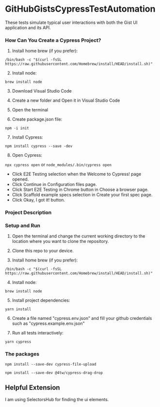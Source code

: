 # GitHubGistsCypressTestAutomation
These tests simulate typical user interactions with both the Gist UI application and its API.

### How Can You Create a Cypress Project?

1. Install home brew (if you prefer):

` /bin/bash -c "$(curl -fsSL https://raw.githubusercontent.com/Homebrew/install/HEAD/install.sh)" `

2. Install node:

` brew install node `

3. Download Visual Studio Code

4. Create a new folder and Open it in Visual Studio Code

5. Open the terminal

6. Create package.json file:

`npm -i init`

7. Install Cypress:

`npm install cypress --save -dev`

8. Open Cypress:

`npx cypress open` or `node_modules/.bin/cypress open`

- Click E2E Testing selection when the Welcome to Cypress! page opened. 
- Click Continue in Configuration files page.
- Click Start E2E Testing in Chrome button in Choose a browser page.
- Click Scaffold example specs selection in Create your first spec page.
- Click Okay, I got it! button.





### Project Description 

### Setup and Run

1. Open the terminal and change the current working directory to the location where you want to clone the repository.

2. Clone this repo to your device.

3. Install home brew (if you prefer):

` /bin/bash -c "$(curl -fsSL https://raw.githubusercontent.com/Homebrew/install/HEAD/install.sh)" `

4. Install node:

` brew install node `

5. Install project dependencies:

`yarn install`

6. Create a file named "cypress.env.json" and fill your github credentials such as "cypress.example.env.json"

7. Run all tests interactively:

`yarn cypress`


### The packages
`npm install --save-dev cypress-file-upload`

`npm install --save-dev @4tw/cypress-drag-drop`


## Helpful Extension
I am using SelectorsHub for finding the ui elements.
